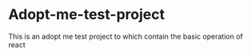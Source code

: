 # Adopt-me-test-project
This is an adopt me test project to which contain the basic operation of react

